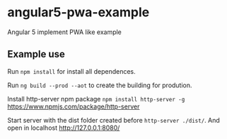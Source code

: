 # angular5-pwa-example
Angular 5 implement PWA like example

## Example use

Run `npm install` for install all dependences.

Run `ng build --prod --aot` to create the building for prodution. 

Install http-server npm package `npm install http-server -g` https://www.npmjs.com/package/http-server

Start server with the dist folder created before `http-server ./dist/`. And open in localhost http://127.0.0.1:8080/